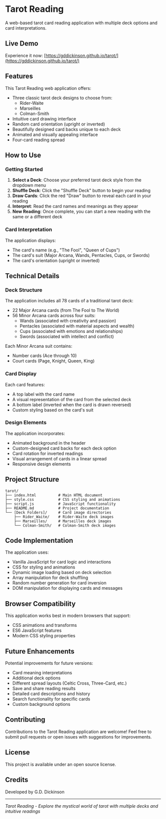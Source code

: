 # Tarot Reading

A web-based tarot card reading application with multiple deck options and card interpretations.

## Live Demo

Experience it now: [https://gddickinson.github.io/tarot/](https://gddickinson.github.io/tarot/)

## Features

This Tarot Reading web application offers:

- Three classic tarot deck designs to choose from:
  - Rider-Waite
  - Marseilles
  - Colman-Smith
- Intuitive card drawing interface
- Random card orientation (upright or inverted)
- Beautifully designed card backs unique to each deck
- Animated and visually appealing interface
- Four-card reading spread

## How to Use

### Getting Started

1. **Select a Deck**: Choose your preferred tarot deck style from the dropdown menu
2. **Shuffle Deck**: Click the "Shuffle Deck" button to begin your reading
3. **Draw Cards**: Click the red "Draw" button to reveal each card in your reading
4. **Interpret**: Read the card names and meanings as they appear
5. **New Reading**: Once complete, you can start a new reading with the same or a different deck

### Card Interpretation

The application displays:
- The card's name (e.g., "The Fool", "Queen of Cups")
- The card's suit (Major Arcana, Wands, Pentacles, Cups, or Swords)
- The card's orientation (upright or inverted)

## Technical Details

### Deck Structure

The application includes all 78 cards of a traditional tarot deck:
- 22 Major Arcana cards (from The Fool to The World)
- 56 Minor Arcana cards across four suits:
  - Wands (associated with creativity and passion)
  - Pentacles (associated with material aspects and wealth)
  - Cups (associated with emotions and relationships)
  - Swords (associated with intellect and conflict)

Each Minor Arcana suit contains:
- Number cards (Ace through 10)
- Court cards (Page, Knight, Queen, King)

### Card Display

Each card features:
- A top label with the card name
- A visual representation of the card from the selected deck
- A bottom label (inverted when the card is drawn reversed)
- Custom styling based on the card's suit

### Design Elements

The application incorporates:
- Animated background in the header
- Custom-designed card backs for each deck option
- Card rotation for inverted readings
- Visual arrangement of cards in a linear spread
- Responsive design elements

## Project Structure

```
tarot/
├── index.html          # Main HTML document
├── style.css           # CSS styling and animations
├── script.js           # JavaScript functionality
├── README.md           # Project documentation
└── [Deck Folders]/     # Card image directories
    ├── Rider_Waite/    # Rider-Waite deck images
    ├── Marseilles/     # Marseilles deck images
    └── Colman-Smith/   # Colman-Smith deck images
```

## Code Implementation

The application uses:
- Vanilla JavaScript for card logic and interactions
- CSS for styling and animations
- Dynamic image loading based on deck selection
- Array manipulation for deck shuffling
- Random number generation for card inversion
- DOM manipulation for displaying cards and messages

## Browser Compatibility

This application works best in modern browsers that support:
- CSS animations and transforms
- ES6 JavaScript features
- Modern CSS styling properties

## Future Enhancements

Potential improvements for future versions:
- Card meaning interpretations
- Additional deck options
- Different spread layouts (Celtic Cross, Three-Card, etc.)
- Save and share reading results
- Detailed card descriptions and history
- Search functionality for specific cards
- Custom background options

## Contributing

Contributions to the Tarot Reading application are welcome! Feel free to submit pull requests or open issues with suggestions for improvements.

## License

This project is available under an open source license.

## Credits

Developed by G.D. Dickinson

---

*Tarot Reading - Explore the mystical world of tarot with multiple decks and intuitive readings*
